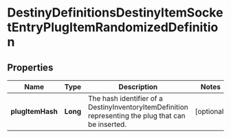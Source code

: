 
# DestinyDefinitionsDestinyItemSocketEntryPlugItemRandomizedDefinition

## Properties
Name | Type | Description | Notes
------------ | ------------- | ------------- | -------------
**plugItemHash** | **Long** | The hash identifier of a DestinyInventoryItemDefinition representing the plug that can be inserted. |  [optional]



